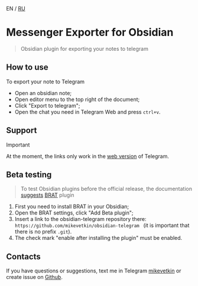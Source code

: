 EN / [RU](https://github.com/mikevetkin/obsidian-telegram/blob/main/README.ru.md)

# Messenger Exporter for Obsidian

> Obsidian plugin for exporting your notes to telegram

## How to use

To export your note to Telegram

- Open an obsidian note;
- Open editor menu to the top right of the document;
- Click "Export to telegram";
- Open the chat you need in Telegram Web and press `ctrl+v`.

## Support

> [!IMPORTANT]
> At the moment, the links only work in the [web version](https://web.telegram.org/) of Telegram.

## Beta testing

> To test Obsidian plugins before the official release, the documentation [suggests](https://docs.obsidian.md/Plugins/Releasing/Beta-testing+plugins) [BRAT](obsidian://show-plugin?id=obsidian42-brat) plugin

1. First you need to install BRAT in your Obsidian;
2. Open the BRAT settings, click "Add Beta plugin";
3. Insert a link to the obsidian-telegram repository there: `https://github.com/mikevetkin/obsidian-telegram ` (it is important that there is no prefix `.git`).
4. The check mark "enable after installing the plugin" must be enabled.

## Contacts

If you have questions or suggestions, text me in Telegram [mikevetkin](https://mikevetkin.t.me) or create issue on [Github](https://github.com/mikevetkin/obsidian-telegram).
